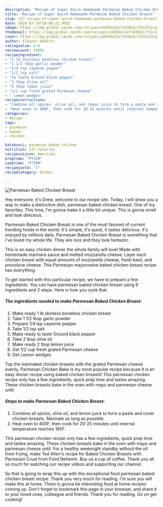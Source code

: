 ```yaml
---
description: "Recipe of Super Quick Homemade Parmesan Baked Chicken Breast"
title: "Recipe of Super Quick Homemade Parmesan Baked Chicken Breast"
slug: 317-recipe-of-super-quick-homemade-parmesan-baked-chicken-breast
date: 2020-07-24T14:09:21.983Z
image: https://img-global.cpcdn.com/recipes/a9d69e12e73d38a5/751x532cq70/parmesan-baked-chicken-breast-recipe-main-photo.jpg
thumbnail: https://img-global.cpcdn.com/recipes/a9d69e12e73d38a5/751x532cq70/parmesan-baked-chicken-breast-recipe-main-photo.jpg
cover: https://img-global.cpcdn.com/recipes/a9d69e12e73d38a5/751x532cq70/parmesan-baked-chicken-breast-recipe-main-photo.jpg
author: Eleanor Roberts
ratingvalue: 4.6
reviewcount: 33601
recipeingredient:
- "1 lb skinless boneless chicken breast"
- "1 1/2 tbsp garlic powder"
- "1/4 tsp cayenne pepper"
- "1/2 tsp salt"
- "to taste Ground black pepper"
- "2 tbsp olive oil"
- "2 tbsp lemon juice"
- "1/2 cup fresh grated Parmesan cheese"
- " Lemon wedges"
recipeinstructions:
- "Combine all spices, olive oil, and lemon juice to form a paste and cover chicken breasts. Marinate as long as possible."
- "Heat oven to 400F, then cook for 20-25 minutes until internal temperature reaches 165F."
categories:
- Recipe
tags:
- parmesan
- baked
- chicken

katakunci: parmesan baked chicken 
nutrition: 137 calories
recipecuisine: American
preptime: "PT31M"
cooktime: "PT39M"
recipeyield: "1"
recipecategory: Dinner

---
```



![Parmesan Baked Chicken Breast](https://img-global.cpcdn.com/recipes/a9d69e12e73d38a5/751x532cq70/parmesan-baked-chicken-breast-recipe-main-photo.jpg)

Hey everyone, it's Drew, welcome to our recipe site. Today, I will show you a way to make a distinctive dish, parmesan baked chicken breast. One of my favorites. This time, I'm gonna make it a little bit unique. This is gonna smell and look delicious.

Parmesan Baked Chicken Breast is one of the most favored of current trending foods in the world. It's simple, it's quick, it tastes delicious. It's enjoyed by millions daily. Parmesan Baked Chicken Breast is something that I've loved my whole life. They are nice and they look fantastic.

This is an easy chicken dinner the whole family will love! Made with homemade marinara sauce and melted mozzarella cheese. Layer each chicken breast with equal amounts of mozzarella cheese, fresh basil, and provolone cheese. This Parmesan mayonnaise baked chicken breast recipe has everything.


To get started with this particular recipe, we have to prepare a few ingredients. You can have parmesan baked chicken breast using 9 ingredients and 2 steps. Here is how you cook that.

<!--inarticleads1-->

##### The ingredients needed to make Parmesan Baked Chicken Breast:

1. Make ready 1 lb skinless boneless chicken breast
1. Take 1 1/2 tbsp garlic powder
1. Prepare 1/4 tsp cayenne pepper
1. Take 1/2 tsp salt
1. Make ready to taste Ground black pepper
1. Take 2 tbsp olive oil
1. Make ready 2 tbsp lemon juice
1. Get 1/2 cup fresh grated Parmesan cheese
1. Get  Lemon wedges


Top the marinated chicken breasts with the grated Parmesan cheese evenly. Parmesan Chicken Bake is my most popular recipe because it is an easy dinner recipe using baked chicken breasts! This parmesan chicken recipe only has a few ingredients, quick prep time and tastes amazing. These chicken breasts bake in the oven with mayo and parmesan cheese until. 

<!--inarticleads2-->

##### Steps to make Parmesan Baked Chicken Breast:

1. Combine all spices, olive oil, and lemon juice to form a paste and cover chicken breasts. Marinate as long as possible.
1. Heat oven to 400F, then cook for 20-25 minutes until internal temperature reaches 165F.


This parmesan chicken recipe only has a few ingredients, quick prep time and tastes amazing. These chicken breasts bake in the oven with mayo and parmesan cheese until. For a healthy weeknight standby without the oil from frying, make Ted Allen&#39;s recipe for Baked Chicken Breasts with Parmesan Crust from Food Network. Buy us a cup of coffee. Thank you all so much for watching our recipe videos and supporting our channel. 

So that is going to wrap this up with this exceptional food parmesan baked chicken breast recipe. Thank you very much for reading. I'm sure you will make this at home. There is gonna be interesting food at home recipes coming up. Don't forget to bookmark this page in your browser, and share it to your loved ones, colleague and friends. Thank you for reading. Go on get cooking!
